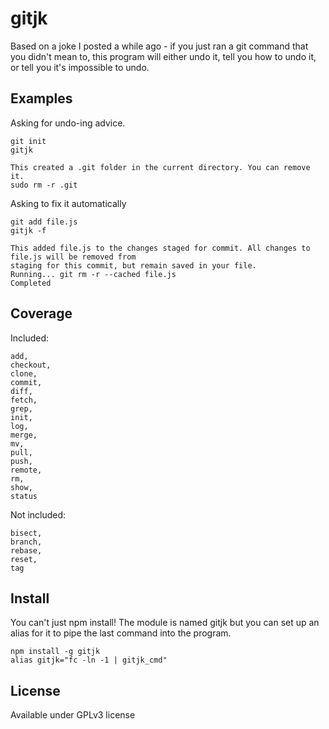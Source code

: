 # gitjk

Based on a joke I posted a while ago - if you just ran a git command that you didn't mean to, this
program will either undo it, tell you how to undo it, or tell you it's impossible to undo.

## Examples

Asking for undo-ing advice.

    git init
    gitjk

    This created a .git folder in the current directory. You can remove it.
    sudo rm -r .git

Asking to fix it automatically

    git add file.js
    gitjk -f

    This added file.js to the changes staged for commit. All changes to file.js will be removed from
    staging for this commit, but remain saved in your file.
    Running... git rm -r --cached file.js
    Completed

## Coverage
Included:

    add,
    checkout,
    clone,
    commit,
    diff,
    fetch,
    grep,
    init,
    log,
    merge,
    mv,
    pull,
    push,
    remote,
    rm,
    show,
    status

Not included:

    bisect,
    branch,
    rebase,
    reset,
    tag

## Install

You can't just npm install! The module is named gitjk but you can set up an alias for it to pipe the
last command into the program.

    npm install -g gitjk
    alias gitjk="fc -ln -1 | gitjk_cmd"

## License

Available under GPLv3 license
